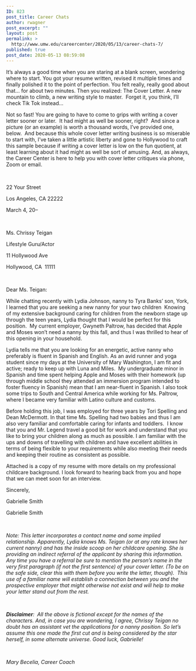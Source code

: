 ```yaml
---
ID: 823
post_title: Career Chats
author: rwagner
post_excerpt: ""
layout: post
permalink: >
  http://www.umw.edu/careercenter/2020/05/13/career-chats-7/
published: true
post_date: 2020-05-13 08:59:08
---
```

It’s always a good time when you are staring at a blank screen, wondering where to start. You got your resume written, revised it multiple times and finally polished it to the point of perfection. You felt really, really good about that… for about two minutes. Then you realized: The Cover Letter. A new mountain to climb, a new writing style to master.  Forget it, you think, I’ll check Tik Tok instead…

Not so fast! You are going to have to come to grips with writing a cover letter sooner or later.  It had might as well be sooner, right?  And since a picture (or an example) is worth a thousand words, I’ve provided one, below.  And because this whole cover letter writing business is so miserable to start with, I’ve taken a little artistic liberty and gone to Hollywood to craft this sample because if writing a cover letter is low on the fun quotient, at least learning about it had might as well be sort of amusing. And, as always, the Career Center is here to help you with cover letter critiques via phone, Zoom or email.

&nbsp;

22 Your Street

Los Angeles, CA 22222

March 4, 20–

&nbsp;

Ms. Chrissy Teigan

Lifestyle Guru/Actor

11 Hollywood Ave

Hollywood, CA  11111

&nbsp;

Dear Ms. Teigan:

While chatting recently with Lydia Johnson, nanny to Tyra Banks’ son, York, I learned that you are seeking a new nanny for your two children  Knowing of my extensive background caring for children from the newborn stage up through the teen years, Lydia thought that I would be perfect for this position.  My current employer, Gwyneth Paltrow, has decided that Apple and Moses won’t need a nanny by this fall, and thus I was thrilled to hear of this opening in your household.

Lydia tells me that you are looking for an energetic, active nanny who preferably is fluent in Spanish and English. As an avid runner and yoga student since my days at the University of Mary Washington, I am fit and active; ready to keep up with Luna and Miles.  My undergraduate minor in Spanish and time spent helping Apple and Moses with their homework (up through middle school they attended an immersion program intended to foster fluency in Spanish) mean that I am near-fluent in Spanish. I also took some trips to South and Central America while working for Ms. Paltrow, where I became very familiar with Latino culture and customs.

Before holding this job, I was employed for three years by Tori Spelling and Dean McDermott. In that time Ms. Spelling had two babies and thus I am also very familiar and comfortable caring for infants and toddlers.  I know that you and Mr. Legend travel a good bit for work and understand that you like to bring your children along as much as possible. I am familiar with the ups and downs of travelling with children and have excellent abilities in terms of being flexible to your requirements while also meeting their needs and keeping their routine as consistent as possible.

Attached is a copy of my resume with more details on my professional childcare background. I look forward to hearing back from you and hope that we can meet soon for an interview.

Sincerely,

Gabrielle Smith

Gabrielle Smith

&nbsp;

<em>Note: This letter incorporates a contact name and some implied relationship. Apparently, Lydia knows Ms. Teigan (or at any rate knows her current nanny) and has the inside scoop on her childcare opening. She is providing an indirect referral of the applicant by sharing this information. Any time you have a referral be sure to mention the person’s name in the very first paragraph (if not the first sentence) of your cover letter. (To be on the safe side, clear this with them before you write the letter, though).  This use of a familiar name will establish a connection between you and the prospective employer that might otherwise not exist and will help to make your letter stand out from the rest.</em>

&nbsp;

<strong><em>Disclaimer</em></strong><em>:  All the above is fictional except for the names of the characters. And, in case you are wondering, I agree, Chrissy Teigan no doubt has an assistant vet the applications for a nanny position. So let’s assume this one made the first cut and is being considered by the star herself, in some alternate universe. Good luck, Gabrielle!</em>

&nbsp;

<em>Mary Becelia, Career Coach</em>